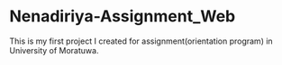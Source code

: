 # Nenadiriya-Assignment_Web
This is my first project I created for assignment(orientation program) in University of Moratuwa.
